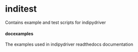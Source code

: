 # inditest
Contains example and test scripts for indipydriver

#### docexamples
The examples used in indipydriver readthedocs documentation
